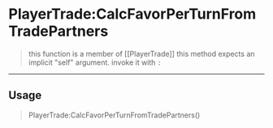 # PlayerTrade:CalcFavorPerTurnFromTradePartners
> this function is a member of [[PlayerTrade]]
> this method expects an implicit "self" argument. invoke it with `:`
-----
## Usage
> PlayerTrade:CalcFavorPerTurnFromTradePartners()
